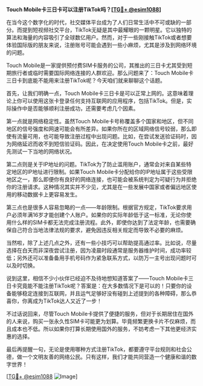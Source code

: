 **Touch Mobile卡三日卡可以注册TikTok吗？[[TG💪+ @esim1088](https://t.me/s/esim1088)]**

在当今这个数字化的时代，社交媒体平台成为了人们日常生活中不可或缺的一部分。而提到短视频社交平台，TikTok无疑是其中最耀眼的一颗明星。它以独特的算法和海量的内容吸引了全球数亿用户。然而，对于一些刚接触TikTok或者想要体验国际版的朋友来说，注册账号可能会遇到一些小麻烦，尤其是涉及到网络环境的问题。

Touch Mobile是一家提供预付费SIM卡服务的公司，其推出的三日卡尤其受到短期旅行者或临时需要国际网络连接的人群欢迎。那么问题来了：Touch Mobile卡三日卡到底能不能用来注册TikTok呢？今天咱们就来聊聊这个话题。

首先，让我们明确一点，Touch Mobile卡三日卡是可以正常上网的。这意味着理论上你可以使用这张卡登录任何支持互联网的应用程序，包括TikTok。但是，实际操作中是否能够顺利注册成功，还需要考虑几个因素。

第一点就是网络稳定性。虽然Touch Mobile卡号称覆盖多个国家和地区，但不同地区的信号强度和网速可能会有所差异。如果你所在的区域网络信号较弱，那么即使有流量可用，也可能导致注册过程中出现问题。比如，在尝试发送验证码时，因为网络延迟而收不到短信验证码。因此，在决定使用Touch Mobile卡之前，最好先测试一下当地的网络状况。

第二点则是关于IP地址的问题。TikTok为了防止滥用账户，通常会对来自某些特定地区的IP地址进行限制。如果Touch Mobile卡分配给你的IP地址属于这些受限地区之一，那么即便你有良好的网络连接，也可能会被系统判定为可疑行为并拒绝你的注册请求。这种情况其实并不少见，尤其是在一些发展中国家或者偏远地区使用的移动数据卡上更容易发生。

第三点也是很多人容易忽略的一点——年龄限制。根据官方规定，TikTok要求用户必须年满16岁才能创建个人账户。如果你的实际年龄低于这一标准，无论你使用什么样的SIM卡都无法完成注册流程。此外，即使你达到了法定年龄，也需要确保自己符合当地法律法规的要求，避免因违反相关规定而导致不必要的麻烦。

当然啦，除了上述几点之外，还有一些小技巧可以帮助提高通过率。比如说，尽量选择在白天而非深夜尝试注册，因为凌晨时段通常是服务器维护时间，成功率较低；另外还可以准备备用手机号码作为紧急联系方式，以防万一主号出现问题时可以及时切换。

说到这里，相信不少小伙伴已经迫不及待地想知道答案了——Touch Mobile卡三日卡究竟能不能注册TikTok呢？答案是：在大多数情况下是可以的！只要你的设备能够稳定连接到互联网，并且运气足够好没有碰到上述提到的各种障碍，那么恭喜你，你离成为TikTok达人又近了一步！

不过话说回来，尽管Touch Mobile卡提供了便捷的服务，但对于长期居住在国外的人来说，购买一张永久性SIM卡可能更为划算。毕竟频繁更换卡片不仅麻烦，而且成本也不低。所以如果你打算长期使用国外的服务，不妨考虑一下其他更经济实惠的选择。

最后再提醒一句，无论是使用哪种方式注册TikTok，都要遵守平台规则和社会公德，做一个文明友善的网络公民。只有这样，我们才能共同营造一个健康和谐的数字世界！

[[TG💪+ @esim1088](https://t.me/s/esim1088) ![Image](https://i.postimg.cc/4NQfJmqS/Snipaste-2025-05-13-00-14-12.png)]